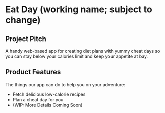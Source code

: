 # Eat Day (working name; subject to change)

## Project Pitch

A handy web-based app for creating diet plans with yummy cheat days so you can stay below your calories limit and keep your appetite at bay.



## Product Features

The things our app can do to help you on your adventure:

* Fetch delicious low-calorie recipes
* Plan a cheat day for you
* (WIP: More Details Coming Soon)